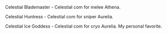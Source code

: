 Celestial Blademaster - Celestial com for melee Athena.

Celestial Huntress - Celestial com for sniper Aurelia.

Celestial Ice Goddess - Celestial com for cryo Aurelia. My personal favorite.

